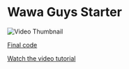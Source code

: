 # Wawa Guys Starter

![Video Thumbnail](http://img.youtube.com/vi/_yx2fh8KEak/maxresdefault.jpg?w)

[Final code](github.com/wass08/wawa-guys-final)

[Watch the video tutorial](https://youtu.be/_yx2fh8KEak)
